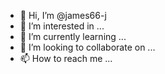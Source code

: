 - 👋 Hi, I’m @james66-j
- 👀 I’m interested in ...
- 🌱 I’m currently learning ...
- 💞️ I’m looking to collaborate on ...
- 📫 How to reach me ...

<!---
james66-j/james66-j is a ✨ special ✨ repository because its `README.md` (this file) appears on your GitHub profile.
You can click the Preview link to take a look at your changes.
--->

